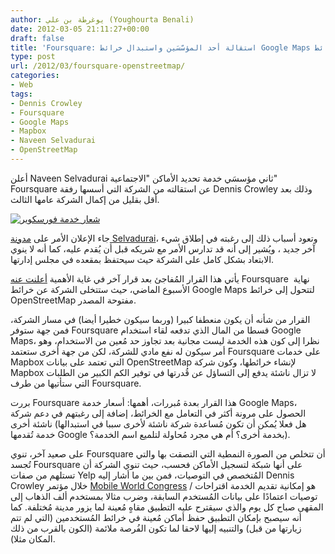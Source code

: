 ```yaml
---
author: يوغرطة بن علي (Youghourta Benali)
date: 2012-03-05 21:11:27+00:00
draft: false
title: 'Foursquare: استقالة أحد المؤسّسَين واستبدال خرائط Google Maps بخرائط OpenStreetMap'
type: post
url: /2012/03/foursquare-openstreetmap/
categories:
- Web
tags:
- Dennis Crowley
- Foursquare
- Google Maps
- Mapbox
- Naveen Selvadurai
- OpenStreetMap
---
```


أعلن Naveen Selvadurai ثاني مؤسسَي خدمة تحديد الأماكن "الاجتماعية" Foursquare عن استقالته من الشركة التي أسسها رفقة Dennis Crowley وذلك بعد أقل بقليل من إكمال الشركة عامها الثالث.




[![شعار خدمة فورسكوير](http://www.it-scoop.com/wp-content/uploads/2012/03/foursquare-logo.png)
](http://www.it-scoop.com/wp-content/uploads/2012/03/foursquare-logo.png)




جاء الإعلان الأمر على [مدونة Selvadurai](http://naveenium.com/stream/next)، وتعود أسباب ذلك إلى رغبته في إطلاق شيء آخر جديد ، ويُشير إلى أنه قد تدارس الأمر مع شريكه قبل أن يُقدم عليه، كما أنه لا ينوي الابتعاد بشكل كامل على الشركة حيث سيحتفظ بمقعده في مجلس إدارتها.




يأتي هذا القرار المُفاجئ بعد قرار آخر في غاية الأهمية [أعلنت عنه](http://blog.foursquare.com/2012/02/29/foursquare-is-joining-the-openstreetmap-movement-say-hi-to-pretty-new-maps/) Foursquare  نهاية الأسبوع الماضي، حيث ستتخلى الشركة عن خرائط Google Maps لتتحول إلى خرائط OpenStreetMap مفتوحة المصدر.




القرار من شأنه أن يكون منعطفا كبيرا (وربما سيكون خطيرا أيضا) في مسار الشركة، فمن جهة ستوفر Foursquare قسطا من المال الذي تدفعه لقاء استخدام Google Maps، نظرا إلى كون هذه الخدمة ليست مجانية بعد تجاوز حد مُعين من الاستخدام، وهو أمر سيكون له نفع مادي للشركة، لكن من جهة أخرى ستعتمد Foursquare على خدمات Mapbox التي تعتمد على بيانات OpenStreetMap لإنشاء خرائطها، وكون شركة Mapbox لا تزال ناشئة يدفع إلى التساؤل عن قُدرتها في توفير الكم الكبير من الطلبات التي ستأتيها من طرف Foursquare.




بررت Foursquare هذا القرار بعدة مُبررات، أهمها: أسعار خدمة Google Maps، الحصول على مرونة أكثر في التعامل مع الخرائط، إضافة إلى رغبتهم في دعم شركة ناشئة أخرى (هل فعلا يُمكن أن تكون مُساعدة شركة ناشئة لأخرى سببا في استبدالها خدمة تُقدمها Google بخدمة أخرى؟ أم هي مجرد مُحاولة لتلميع اسم الخدمة؟).




على صعيد آخر، تنوي Foursquare أن تتخلص من الصورة النمطية التي التصقت بها والتي تُجسد Foursquare على أنها شبكة لتسجيل الأماكن فحسب، حيث تنوي الشركة أن تستلهم من صفات Yelp المُتخصص في التوصيات، فمن بين ما أشار إليه Dennis Crowley خلال مؤتمر [Mobile World Congress](http://www.digitaltrends.com/mobile/foursquare-ceo-plans-to-take-on-yelp-with-new-social-recommendations/) هو إمكانية تقديم الخدمة اقتراحات / توصيات اعتمادًا على بيانات المُستخدم السابقة، وضرب مثالا بمستخدم ألف الذهاب إلى المقهى صباح كل يوم والذي سيقترح عليه التطبيق مقاهٍ مُعينة لما يزور مدينة مُختلفة. كما أنه سيصبح بإمكان التطبيق حفظ أماكن مُعينة في خرائط المُستخدمين (التي لم تتم زيارتها من قبل) والتنبيه إليها لاحقا لما تكون الفُرصة ملائمة (الكون بالقرب من ذلك المكان مثلا).
